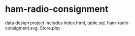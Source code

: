 # ham-radio-consignment
data design project
includes index.html, table.sql, ham-radio-consigment.svg, Store.php
